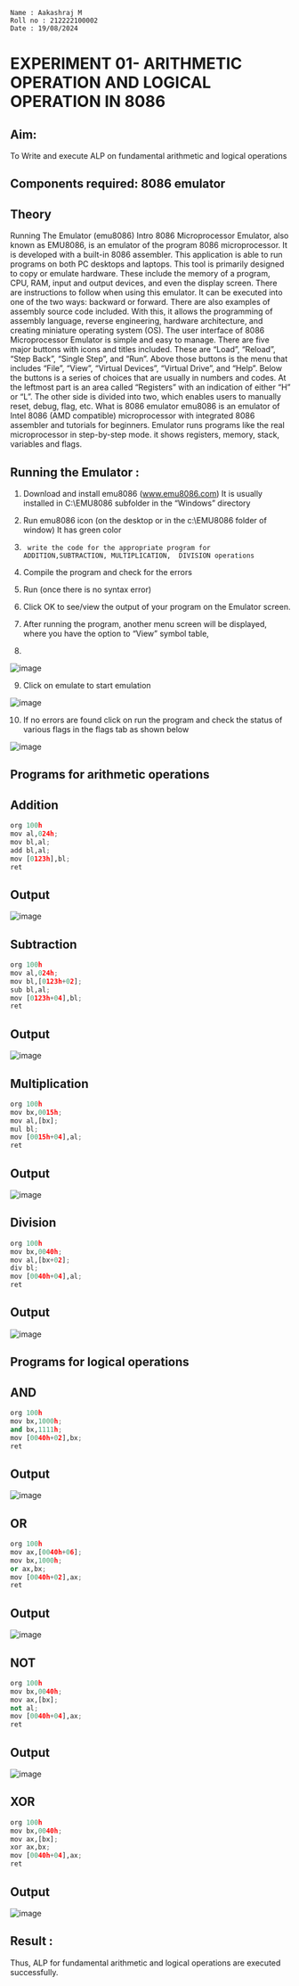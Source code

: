 ```
Name : Aakashraj M 
Roll no : 212222100002
Date : 19/08/2024
```
# EXPERIMENT 01- ARITHMETIC OPERATION AND LOGICAL OPERATION IN 8086


## Aim: 
  To Write and execute ALP on fundamental arithmetic and logical operations
## Components required: 8086  emulator 
## Theory 
Running The Emulator (emu8086) Intro 8086 Microprocessor Emulator, also known as EMU8086, is an emulator of the program 8086 microprocessor. It is developed with a built-in 8086 assembler. This application is able to run programs on both PC desktops and laptops. This tool is primarily designed to copy or emulate hardware. These include the memory of a program, CPU, RAM, input and output devices, and even the display screen. There are instructions to follow when using this emulator. It can be executed into one of the two ways: backward or forward. There are also examples of assembly source code included. With this, it allows the programming of assembly language, reverse engineering, hardware architecture, and creating miniature operating system (OS). The user interface of 8086 Microprocessor Emulator is simple and easy to manage. There are five major buttons with icons and titles included. These are “Load”, “Reload”, “Step Back”, “Single Step”, and “Run”. Above those buttons is the menu that includes “File”, “View”, “Virtual Devices”, “Virtual Drive”, and “Help”. Below the buttons is a series of choices that are usually in numbers and codes. At the leftmost part is an area called “Registers” with an indication of either “H” or “L”. The other side is divided into two, which enables users to manually reset, debug, flag, etc. What is 8086 emulator emu8086 is an emulator of Intel 8086 (AMD compatible) microprocessor with integrated 8086 assembler and tutorials for beginners. Emulator runs programs like the real microprocessor in step-by-step mode. it shows registers, memory, stack, variables and flags.


 ## Running the Emulator :
1.	Download and install emu8086 (www.emu8086.com) It is usually installed in C:\EMU8086 subfolder in the “Windows” directory
2.	  Run  emu8086 icon (on the desktop or in the c:\EMU8086 folder of window) It has green color 
 
 
3.		write the code for the appropriate program for ADDITION,SUBTRACTION, MULTIPLICATION,  DIVISION operations 

4.	 Compile the program and check for the errors 
5.	Run (once there is no syntax error) 

6.	Click OK to see/view the output of your program on the Emulator screen. 


7.	After running the program, another menu screen will be displayed, where you have the option to “View” symbol table,
8.	 


![image](https://user-images.githubusercontent.com/36288975/189273263-d65baae9-4b8f-4723-afb3-c0ffa4052b04.png)











9.	Click on emulate to start emulation 








![image](https://user-images.githubusercontent.com/36288975/189273273-9bb36ec1-e2e8-4892-8d35-37707332bfdc.png)








10.	If no errors are found click on run the program and check the status of various flags in the flags tab as shown below 






![image](https://user-images.githubusercontent.com/36288975/189273277-113a2a33-4a40-4ff8-95a5-ecd3a1f504fe.png)







## Programs for arithmetic  operations

## Addition  
```python
org 100h
mov al,024h;
mov bl,al;
add bl,al;
mov [0123h],bl;
ret
```

## Output  
 ![image](https://github.com/Jayakrishnan22003251/EXPERIMENT--01-ALP-FOR-8086/assets/120232371/ce0a7579-1e04-4f7e-8427-af7e0467ae2b)

## Subtraction 
```python
org 100h
mov al,024h;
mov bl,[0123h+02];
sub bl,al;
mov [0123h+04],bl;
ret
```
## Output
![image](https://github.com/Jayakrishnan22003251/EXPERIMENT--01-ALP-FOR-8086/assets/120232371/c8cc0918-d169-4573-bd2c-acd61e534281)

## Multiplication
```python
org 100h
mov bx,0015h;
mov al,[bx];
mul bl;
mov [0015h+04],al;
ret
```
 ## Output  
![image](https://github.com/Jayakrishnan22003251/EXPERIMENT--01-ALP-FOR-8086/assets/120232371/cb7911a3-753b-444b-ad1d-50114c64ca97)


## Division
```python
org 100h
mov bx,0040h;
mov al,[bx+02];
div bl;
mov [0040h+04],al;
ret
```
## Output  
![image](https://github.com/Jayakrishnan22003251/EXPERIMENT--01-ALP-FOR-8086/assets/120232371/8e1b0784-89f4-4e15-aada-85f2871a5ea2)

## Programs for logical  operations

## AND
```python
org 100h
mov bx,1000h;
and bx,1111h;
mov [0040h+02],bx;
ret
```
## Output 
![image](https://github.com/Jayakrishnan22003251/EXPERIMENT--01-ALP-FOR-8086/assets/120232371/380eb8b2-be95-414c-9eef-e7455ac8083a)

## OR
```python
org 100h
mov ax,[0040h+06];
mov bx,1000h;
or ax,bx;
mov [0040h+02],ax;
ret
```
## Output
![image](https://github.com/Jayakrishnan22003251/EXPERIMENT--01-ALP-FOR-8086/assets/120232371/372bd3ba-09b4-47c0-8cd3-2a6c5e9447b0)

## NOT
```python
org 100h
mov bx,0040h;
mov ax,[bx]; 
not al;
mov [0040h+04],ax;
ret
```
## Output
![image](https://github.com/Jayakrishnan22003251/EXPERIMENT--01-ALP-FOR-8086/assets/120232371/57ff6c88-2341-4eb3-bbfc-b1f9cb8fe8cc)

## XOR
```python
org 100h
mov bx,0040h;
mov ax,[bx]; 
xor ax,bx;
mov [0040h+04],ax;
ret
```
## Output
![image](https://github.com/Jayakrishnan22003251/EXPERIMENT--01-ALP-FOR-8086/assets/120232371/4ef2fb5c-0e99-4427-93b6-7cafa2ae77ff)

## Result :
Thus, ALP for fundamental arithmetic and logical operations are executed successfully.








